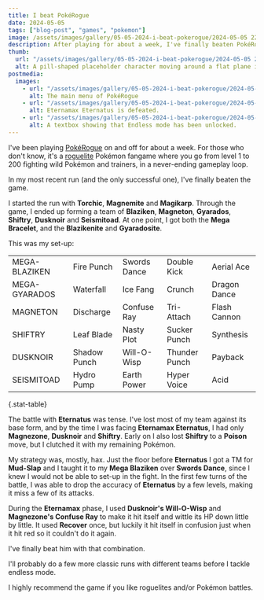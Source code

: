 ```yaml
---
title: I beat PokéRogue
date: 2024-05-05
tags: ["blog-post", "games", "pokemon"]
image: /assets/images/gallery/05-05-2024-i-beat-pokerogue/2024-05-05 22_10_14-PokéRogue.png
description: After playing for about a week, I've finally beaten PokéRogue.
thumb:
  url: "/assets/images/gallery/05-05-2024-i-beat-pokerogue/2024-05-05 22_10_14-PokéRogue.png"
  alt: A pill-shaped placeholder character moving around a flat plane in a low-res 3D environment.
postmedia:
  images:
    - url: "/assets/images/gallery/05-05-2024-i-beat-pokerogue/2024-05-05 22_10_14-PokéRogue.png"
      alt: The main menu of PokéRogue
    - url: "/assets/images/gallery/05-05-2024-i-beat-pokerogue/2024-05-05 22_06_32-PokéRogue.png"
      alt: Eternamax Eternatus is defeated.
    - url: "/assets/images/gallery/05-05-2024-i-beat-pokerogue/2024-05-05 22_07_13-PokéRogue.png"
      alt: A textbox showing that Endless mode has been unlocked.
---
```


I've been playing [PokéRogue](https://pokerogue.net/) on and off for about a week. For those who don't know, it's a [roguelite](https://store.steampowered.com/tags/en/Roguelite/) Pokémon fangame where you go from level 1 to 200 fighting wild Pokémon and trainers, in a never-ending gameplay loop.

In my most recent run (and the only successful one), I've finally beaten the game.

I started the run with **Torchic**, **Magnemite** and **Magikarp**. Through the game, I ended up forming a team of **Blaziken**, **Magneton**, **Gyarados**, **Shiftry**, **Dusknoir** and **Seismitoad**. At one point, I got both the **Mega Bracelet**, and the **Blazikenite** and **Gyaradosite**.

This was my set-up:

|               |              |              |               |              |
| ------------- | ------------ | ------------ | ------------- | ------------ |
| MEGA-BLAZIKEN | Fire Punch   | Swords Dance | Double Kick   | Aerial Ace   |
| MEGA-GYARADOS | Waterfall    | Ice Fang     | Crunch        | Dragon Dance |
| MAGNETON      | Discharge    | Confuse Ray  | Tri-Attach    | Flash Cannon |
| SHIFTRY       | Leaf Blade   | Nasty Plot   | Sucker Punch  | Synthesis    |
| DUSKNOIR      | Shadow Punch | Will-O-Wisp  | Thunder Punch | Payback      |
| SEISMITOAD    | Hydro Pump   | Earth Power  | Hyper Voice   | Acid         |

{.stat-table}

The battle with **Eternatus** was tense. I've lost most of my team against its base form, and by the time I was facing **Eternamax Eternatus**, I had only **Magnezone**, **Dusknoir** and **Shiftry**. Early on I also lost **Shiftry** to a **Poison** move, but I clutched it with my remaining Pokémon.

My strategy was, mostly, hax. Just the floor before **Eternatus** I got a TM for **Mud-Slap** and I taught it to my **Mega Blaziken** over **Swords Dance**, since I knew I would not be able to set-up in the fight. In the first few turns of the battle, I was able to drop the accuracy of **Eternatus** by a few levels, making it miss a few of its attacks.

During the **Eternamax** phase, I used **Dusknoir's Will-O-Wisp** and **Magnezone's Confuse Ray** to make it hit itself and wittle its HP down little by little. It used **Recover** once, but luckily it hit itself in confusion just when it hit red so it couldn't do it again.

I've finally beat him with that combination.

I'll probably do a few more classic runs with different teams before I tackle endless mode.

I highly recommend the game if you like roguelites and/or Pokémon battles.
